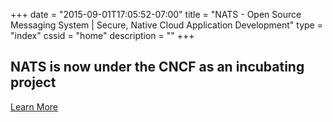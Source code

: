 +++
date = "2015-09-01T17:05:52-07:00"
title = "NATS - Open Source Messaging System | Secure, Native Cloud Application Development"
type = "index"
cssid = "home"
description = ""
+++
## NATS is now under the **CNCF** as an incubating project
<p class="extra-info">
    <a id="download-button" class="btn btn-lg" target="_blank" href="https://www.cncf.io/blog/2018/03/15/cncf-to-host-nats/">Learn More</a>
</p>

